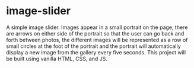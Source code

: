 # image-slider
A simple image slider. Images appear in a small portrait on the page, there are arrows on either side of the portrait so that the user can go back and forth between photos, the different images will be represented as a row of small circles at the foot of the portrait and the portrait will automatically display a new image from the gallery every five seconds. This project will be built using vanilla HTML, CSS, and JS.
